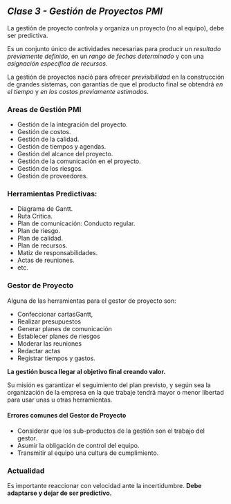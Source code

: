 ## _Clase 3 - Gestión de Proyectos PMI_

La gestión de proyecto controla y organiza un proyecto (no al equipo), debe 
ser predictiva.

Es un conjunto único de actividades necesarias para producir un *resultado*
*previamente definido*, en un *rango de fechas determinado* y con una 
*asignación específica de recursos*.

La gestión de proyectos nació para ofrecer *previsibilidad* en la construcción 
de grandes sistemas, con garantías de que el producto final se obtendrá 
*en el tiempo* y *en los costos previamente estimados*.



### Areas de Gestión PMI

 * Gestión de la integración del proyecto.
 * Gestión de costos.
 * Gestión de la calidad.
 * Gestión de tiempos y agendas.
 * Gestión del alcance del proyecto.
 * Gestión de la comunicación en el proyecto.
 * Gestión de los riesgos.
 * Gestión de proveedores.



### Herramientas Predictivas:

 * Diagrama de Gantt.
 * Ruta Critica.
 * Plan de comunicación: Conducto regular.
 * Plan de riesgo.
 * Plan de calidad.
 * Plan de recursos.
 * Matiz de responsabilidades.
 * Actas de reuniones.
 * etc.



### Gestor de Proyecto

Alguna de las herramientas para el gestor de proyecto son:

 * Confeccionar cartasGantt,
 * Realizar presupuestos
 * Generar planes de comunicación
 * Establecer planes de riesgos
 * Moderar las reuniones
 * Redactar actas
 * Registrar tiempos y gastos.

**La gestión busca llegar al objetivo final creando valor.**

Su misión es garantizar el seguimiento del plan previsto, y según sea la 
organización de la empresa en la que trabaje tendrá mayor o menor libertad 
para usar unas u otras herramientas.



#### Errores comunes del Gestor de Proyecto

 * Considerar que los sub-productos de la gestión son el trabajo del gestor.
 * Asumir la obligación de control del equipo.
 * Transmitir al equipo una cultura de cumplimiento.



### Actualidad

Es importante reaccionar con velocidad ante la incertidumbre. 
**Debe adaptarse y dejar de ser predictivo.**